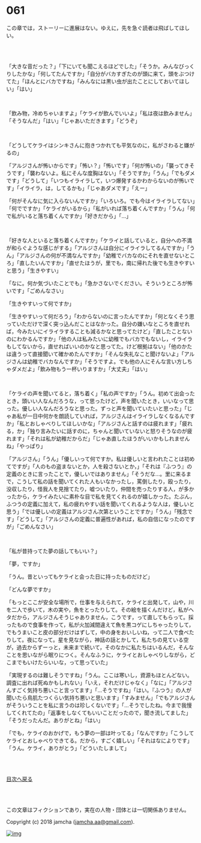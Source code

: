 # 061

この章では，ストーリーに進展はない。ゆえに，先を急ぐ読者は飛ばしてほしい。  

<br>  
<br>  

「大きな音だった？」「下にいても聞こえるほどでした」「そうか。みんなびっくりしたかな」「何してたんですか」「自分がバカすぎたのが頭に来て，頭をぶつけてた」「ほんとにバカですね」「みんなには黒い虫が出たことにしておいてほしい」「はい」  

<br>  

「飲み物，冷めちゃいますよ」「ケライが飲んでいいよ」「私は夜は飲みません」「そうなんだ」「はい」「じゃあいただきます」「どうぞ」  

<br>  

「どうしてケライはシンキさんに抱きつかれても平気なのに，私がさわると嫌がるの」  

「アルジさんが怖いからです」「怖い？」「怖いです」「何が怖いの」「襲ってきそうです」「襲わないよ。私にそんな度胸はない」「そうですか」「うん」「でもダメです」「どうして」「いつもイライラして，いつ爆発するかわからないのが怖いです」「イライラ，は，してるかも」「じゃあダメです」「えー」  

「何がそんなに気に入らないんですか」「いろいろ。でも今はイライラしてない」「何でですか」「ケライがいるから」「私がいれば落ち着くんですか」「うん」「何で私がいると落ち着くんですか」「好きだから」「…」  

<br>  

「好きな人といると落ち着くんですか」「ケライと話していると，自分への不満が和らぐような感じがする」「アルジさんは自分にイライラしてるんですか」「うん」「アルジさんの何が不満なんですか」「幼稚でバカなのにそれを直せないところ」「直したいんですか」「直せたほうが，里でも，南に帰れた後でも生きやすいと思う」「生きやすい」  

「なに。何か気づいたことでも」「急かさないでください。そういうところが怖いです」「ごめんなさい」  

「生きやすいって何ですか」  

「生きやすいって何だろう」「わからないのに言ったんですか」「何となくそう思っていただけで深く突っ込んだことはなかった。自分の嫌いなところを直せれば，今みたいにイライラすることも減るかなと思ってたけど」「直したことないのにわかるんですか」「他の人は私みたいに幼稚でもバカでもないし，イライラもしてないから，直せればいいのかなと思ってた。けど根拠はない」「他のかたは違うって直接聞いて確かめたんですか」「そんな失礼なこと聞けないよ」「アルジさんは幼稚でバカなんですか」「そうですよ。でも他の人にそんな言い方しちゃダメだよ」「飲み物もう一杯いりますか」「大丈夫」「はい」  

<br>  

「ケライの声を聞いてると，落ち着く」「私の声ですか」「うん。初めて出会ったとき，頭いい人なんだろうな，って思ったけど，声を聞いたとき，いいなって思った。優しい人なんだろうなと思った。ずっと声を聞いていたいと思った」「じゃあ私が一日中何かを朗読していれば，アルジさんはイライラしなくなるんですか」「私とおしゃべりしてほしいかな」「アルジさんと話すのは疲れます」「疲れる，か」「独り言みたいに話すのに，ちゃんと聞いていないと怒りそうなのが疲れます」「それは私が幼稚だからだ」「じゃあ直したほうがいいかもしれませんね」「やっぱり」  

「アルジさん」「うん」「優しいって何ですか。私は優しいと言われたことは初めてですが」「人のもの盗まないとか，人を殺さないとか，」「それは『ふつう』の定義のときに言ったことで，優しいではありません」「そうだな…。里に来るまで，こうして私の話を聞いてくれた人もいなかったし，罵倒したり，殴ったり，没収したり，怪我人を見捨てたり，嘘ついたり，仲間を売ったりする人，が多かったから，ケライみたいに素朴な目で私を見てくれるのが嬉しかった。たぶん，ふつうの定義に加えて，私の疲れやすい話を聞いてくれるような人は，優しいと思う」「では優しいの定義はアルジさん次第ということですか」「うん」「残念です」「どうして」「アルジさんの定義に普遍性があれば，私の自信になったのですが」「ごめんなさい」  

<br>  

「私が昔持ってた夢の話してもいい？」  

「夢，ですか」  

「うん。昔といってもケライと会った日に持ったものだけど」  

「どんな夢ですか」  

「もっとここが安全な場所で，仕事を与えられて，ケライと出発して，山や，川を二人で歩いて，木の実や，魚をとったりして。その絵を描くんだけど，私がヘタだから，アルジさんそうじゃありません，こうです，って直してもらって。採ったもので食事を作って，私が火加減間違えて魚を黒コゲにしちゃったりして，でもうまいこと皮の部分だけはずして，中の身をおいしいね，って二人で食べたりして。夜になって。星を見ながら，神話の話とかして，私たちの見ている空が，過去からずーっと，未来まで続いて，そのなかに私たちはいるんだ，そんなことを思いながら眠りにつく。そんなふうに，ケライとおしゃべりしながら，どこまでもいけたらいいな，って思っていた」  

「実現するのは難しそうですね」「うん。ここは寒いし，資源もほとんどない。調査に出れば死ぬかもしれない」「いえ，それだけじゃなく」「なに」「アルジさんすごく気持ち悪いこと言ってます」「…そうですね」「はい。『ふつう』の人が聞いたら鳥肌たつくらい気持ち悪いと思います」「すみません」「でもアルジさんがそういうことを私に言うのは珍しくないです」「…そうでしたね。今まで我慢してくれてたの」「返事をしなくてもいいことだったので，聞き流してました」「そうだったんだ。ありがとね」「はい」  

「でも，ケライのおかげで，もう夢の一部は叶ってる」「なんですか」「こうしてケライとおしゃべりできてる。だから，すごく嬉しい」「それはなによりです」「うん。ケライ，ありがとう」「どういたしまして」  

<br>  
<br>  

[目次へ戻る](https://github.com/jamcha-aa/OblivionReports/blob/master/README.md)  

<br>  
<br>  

この文章はフィクションであり，実在の人物・団体とは一切関係ありません。  

Copyright (c) 2018 jamcha (jamcha.aa@gmail.com).  

[![img](http://i.creativecommons.org/l/by-nc-sa/4.0/88x31.png)](http://creativecommons.org/licenses/by-nc-sa/4.0/deed)